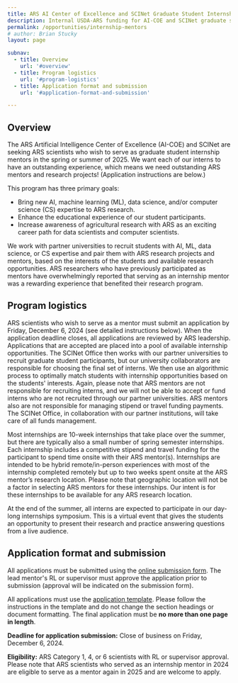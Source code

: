 ```yaml
---
title: ARS AI Center of Excellence and SCINet Graduate Student Internships Program (FY25)
description: Internal USDA-ARS funding for AI-COE and SCINet graduate student internships.
permalink: /opportunities/internship-mentors
# author: Brian Stucky 
layout: page

subnav:
  - title: Overview
    url: '#overview'
  - title: Program logistics
    url: '#program-logistics'
  - title: Application format and submission
    url: '#application-format-and-submission'

---
```



## Overview

The ARS Artificial Intelligence Center of Excellence (AI-COE) and SCINet are seeking ARS scientists who wish to serve as graduate student internship mentors in the spring or summer of 2025. We want each of our interns to have an outstanding experience, which means we need outstanding ARS mentors and research projects! (Application instructions are below.) 

This program has three primary goals: 

* Bring new AI, machine learning (ML), data science, and/or computer science (CS) expertise to ARS research. 
* Enhance the educational experience of our student participants. 
* Increase awareness of agricultural research with ARS as an exciting career path for data scientists and computer scientists. 

We work with partner universities to recruit students with AI, ML, data science, or CS expertise and pair them with ARS research projects and mentors, based on the interests of the students and available research opportunities. ARS researchers who have previously participated as mentors have overwhelmingly reported that serving as an internship mentor was a rewarding experience that benefited their research program. 

## Program logistics
ARS scientists who wish to serve as a mentor must submit an application by Friday, December 6, 2024 (see detailed instructions below). When the application deadline closes, all applications are reviewed by ARS leadership. Applications that are accepted are placed into a pool of available internship opportunities. The SCINet Office then works with our partner universities to recruit graduate student participants, but our university collaborators are responsible for choosing the final set of interns. We then use an algorithmic process to optimally match students with internship opportunities based on the students' interests. Again, please note that ARS mentors are not responsible for recruiting interns, and we will not be able to accept or fund interns who are not recruited through our partner universities. ARS mentors also are not responsible for managing stipend or travel funding payments. The SCINet Office, in collaboration with our partner institutions, will take care of all funds management. 

Most internships are 10-week internships that take place over the summer, but there are typically also a small number of spring semester internships. Each internship includes a competitive stipend and travel funding for the participant to spend time onsite with their ARS mentor(s). Internships are intended to be hybrid remote/in-person experiences with most of the internship completed remotely but up to two weeks spent onsite at the ARS mentor’s research location. Please note that geographic location will not be a factor in selecting ARS mentors for these internships. Our intent is for these internships to be available for any ARS research location. 

At the end of the summer, all interns are expected to participate in our day-long internships symposium. This is a virtual event that gives the students an opportunity to present their research and practice answering questions from a live audience. 

## Application format and submission

All applications must be submitted using the [online submission form](https://forms.office.com/g/ZMY46KTQnT). The lead mentor's RL or supervisor must approve the application prior to submission (approval will be indicated on the submission form). 

All applications must use the [application template](https://usdagcc.sharepoint.com/:w:/s/REE-ARS-SCINetOffice/EQaVFicsiVZAphaYty7Sh7EBeb-UKo3qQ1hVyybwk3jIBQ). Please follow the instructions in the template and do not change the section headings or document formatting. The final application must be **no more than one page in length**. 
 
**Deadline for application submission:** Close of business on Friday, December 6, 2024.
 
**Eligibility:** ARS Category 1, 4, or 6 scientists with RL or supervisor approval. Please note that ARS scientists who served as an internship mentor in 2024 are eligible to serve as a mentor again in 2025 and are welcome to apply. 
